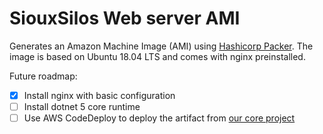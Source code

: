 # SiouxSilos Web server AMI

Generates an Amazon Machine Image (AMI) using [Hashicorp Packer](https://www.packer.io/).
The image is based on Ubuntu 18.04 LTS and comes with nginx preinstalled.

Future roadmap:
- [x] Install nginx with basic configuration
- [ ] Install dotnet 5 core runtime
- [ ] Use AWS CodeDeploy to deploy the artifact from [our core project](https://github.com/10kloud/core)
